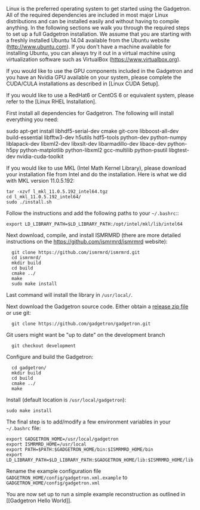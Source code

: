 Linux is the preferred operating system to get started using the Gadgetron. All of the required dependencies are included in most major Linux distributions and can be installed easily and without having to compile anything. In the following sections we walk you through the required steps to set up a full Gadgetron installation. We assume that you are starting with a freshly installed Ubuntu 14.04 available from the Ubuntu website (<http://www.ubuntu.com>). If you don't have a machine available for installing Ubuntu, you can always try it out in a virtual machine using virtualization software such as VirtualBox (<https://www.virtualbox.org>).

If you would like to use the GPU components included in the Gadgetron and you have an Nvidia GPU available on your system, please complete the CUDA/CULA installations as described in [Linux CUDA Setup].

If you would like to use a RedHat6 or CentOS 6 or equivalent system, please refer to the [Linux RHEL Installation].

First install all dependencies for Gadgetron. The following will install everything you need:

   sudo apt-get install libhdf5-serial-dev cmake git-core libboost-all-dev build-essential libfftw3-dev h5utils hdf5-tools python-dev python-numpy liblapack-dev libxml2-dev libxslt-dev libarmadillo-dev
libace-dev python-h5py python-matplotlib python-libxml2 gcc-multilib python-psutil libgtest-dev nvidia-cuda-toolkit 

If you would like to use MKL (Intel Math Kernel Library), please download your installation file from Intel and do the installation. Here is what we did with MKL version 11.0.5.192:

    tar -xzvf l_mkl_11.0.5.192_intel64.tgz 
    cd l_mkl_11.0.5.192_intel64/
    sudo ./install.sh 
    
Follow the instructions and add the following paths to your `~/.bashrc`::

    export LD_LIBRARY_PATH=$LD_LIBRARY_PATH:/opt/intel/mkl/lib/intel64

Next download, compile, and install ISMRMRD (there are more detailed instructions on the <https://github.com/ismrmrd/ismrmrd> website):

      git clone https://github.com/ismrmrd/ismrmrd.git
      cd ismrmrd/
      mkdir build
      cd build
      cmake ../
      make
      sudo make install

Last command will install the library in `/usr/local/`.

Next download the Gadgetron source code. Either obtain a [release zip file](https://sourceforge.net/projects/gadgetron/files/) or use git:

      git clone https://github.com/gadgetron/gadgetron.git

Git users might want be "up to date" on the development branch

      git checkout development

Configure and build the Gadgetron:

      cd gadgetron/
      mkdir build
      cd build
      cmake ../
      make  

Install (default location is `/usr/local/gadgetron`):

    sudo make install      

The final step is to add/modify a few environment variables in your
`~/.bashrc` file:

    export GADGETRON_HOME=/usr/local/gadgetron
    export ISMRMRD_HOME=/usr/local
    export PATH=$PATH:$GADGETRON_HOME/bin:$ISMRMRD_HOME/bin
    export LD_LIBRARY_PATH=$LD_LIBRARY_PATH:$GADGETRON_HOME/lib:$ISMRMRD_HOME/lib


Rename the example configuration file
`GADGETRON_HOME/config/gadgetron.xml.example` to
`GADGETRON_HOME/config/gadgetron.xml`

You are now set up to run a simple example reconstruction as outlined in [[Gadgetron Hello World]].